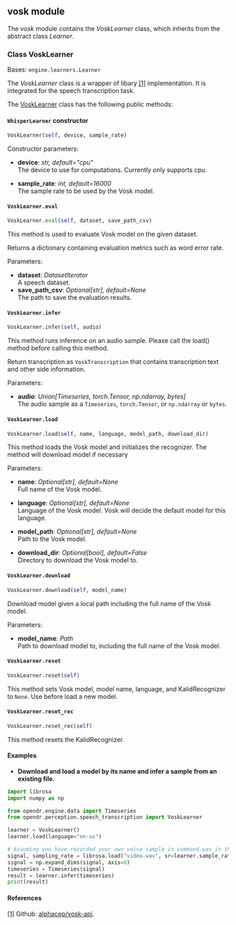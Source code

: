 ## vosk module

The *vosk* module contains the *VoskLearner* class, which inherits from the abstract class *Learner*.

### Class VoskLearner

Bases: `engine.learners.Learner`

The *VoskLearner* class is a wrapper of libary [[1]](#alphacep/vosk-api/python-github) implementation. It is integrated for the speech transcription task.


The [VoskLearner](/src/opendr/perception/speech_transcription/vosk/vosk_learner.py) class has the following public methods:

#### `WhisperLearner` constructor

```python
VoskLearner(self, device, sample_rate)
```

Constructor parameters:

- **device**: *str, default="cpu"*\
    The device to use for computations. Currently only supports cpu.

- **sample_rate**: *int, default=16000*\
    The sample rate to be used by the Vosk model.

#### `VoskLearner.eval`

```python
VoskLearner.eval(self, dataset, save_path_csv)
```

This method is used to evaluate Vosk model on the given dataset.

Returns a dictionary containing evaluation metrics such as word error rate.

Parameters:

- **dataset**: *DatasetIterator*\
  A speech dataset.
- **save_path_csv**: *Optional[str], default=None*\
  The path to save the evaluation results.

#### `VoskLearner.infer`

```python
VoskLearner.infer(self, audio)
```

This method runs inference on an audio sample. Please call the load() method before calling this method.

Return transcription as `VoskTranscription` that contains transcription text and other side information.

Parameters:
- **audio**: *Union[Timeseries, torch.Tensor, np.ndarray, bytes]*\
    The audio sample as a `Timeseries`, `torch.Tensor`, or `np.ndarray` or `bytes`.

#### `VoskLearner.load`

```python
VoskLearner.load(self, name, language, model_path, download_dir)
```

This method loads the Vosk model and initializes the recognizer. The method will download model if necessary

Parameters:

- **name**: *Optional[str], default=None*\
    Full name of the Vosk model.

- **language**: *Optional[str], default=None*\
    Language of the Vosk model. Vosk will decide the default model for this language.

- **model_path**: *Optional[str], default=None*\
    Path to the Vosk model.

- **download_dir**: *Optional[bool], default=False*\
    Directory to download the Vosk model to.


#### `VoskLearner.download`

```python
VoskLearner.download(self, model_name)
```

Download model given a local path including the full name of the Vosk model.

Parameters:
- **model_name**: *Path*\
    Path to download model to, including the full name of the Vosk model.


#### `VoskLearner.reset`
```python
VoskLearner.reset(self)
```

This method sets Vosk model, model name, language, and KalidRecognizer to `None`. Use before load a new model.


#### `VoskLearner.reset_rec`
```python
VoskLearner.reset_rec(self)
```

This method resets the KalidRecognizer.

#### Examples

* **Download and load a model by its name and infer a sample from an existing file.**
```python
import librosa
import numpy as np

from opendr.engine.data import Timeseries
from opendr.perception.speech_transcription import VoskLearner

learner = VoskLearner()
learner.load(language="en-us")

# Assuming you have recorded your own voice sample in command.wav in the current directory
signal, sampling_rate = librosa.load("video.wav", sr=learner.sample_rate)
signal = np.expand_dims(signal, axis=0)
timeseries = Timeseries(signal)
result = learner.infer(timeseries)
print(result)
```

#### References

<a name="alphacep/vosk-api/python-github" href="https://github.com/alphacep/vosk-api/tree/master/python">[1]</a>
Github: [alphacep/vosk-api](https://github.com/alphacep/vosk-api/tree/master/python).

